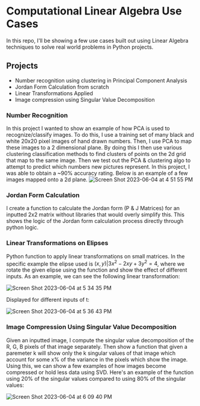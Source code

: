
# Computational Linear Algebra Use Cases

In this repo, I'll be showing a few use cases built out using Linear Algebra techniques to solve real world problems in Python projects. 


## Projects

- Number recognition using clustering in Principal Component Analysis
- Jordan Form Calculation from scratch
- Linear Transformations Applied
- Image compression using Singular Value Decomposition






### Number Recognition

In this project I wanted to show an example of how PCA is used to recognize/classify images. To do this, I use a training set of many black and white 20x20 pixel images of hand drawn numbers. Then, I use PCA to map these images to a 2 dimensional plane. By doing this I then use various clustering classification methods to find clusters of points on the 2d grid that map to the same image. Then we test out the PCA & clustering algo to attempt to predict which numbers new pictures represent. In this project, I was able to obtain a ~90% accuracy rating. Below is an example of a few images mapped onto a 2d plane. 
![Screen Shot 2023-06-04 at 4 51 55 PM](https://github.com/ttight/linear_algebra/assets/78621047/3d6f36c7-a7d0-4f4c-bfcf-96c6b39d6499)


### Jordan Form Calculation

I create a function to calculate the Jordan form (P & J Matrices) for an inputted 2x2 matrix without libraries that would overly simplify this. This shows the logic of the Jordan form calculation process directly through python logic. 

### Linear Transformations on Elipses

Python function to apply linear transformations on small matrices. In the specific example the elipse used is $(x, y) | 3x^2 - 2xy + 3y^2 = 4$, where we rotate the given elipse using the function and show the effect of different inputs. As an example, we can see the following linear transformation: 

![Screen Shot 2023-06-04 at 5 34 35 PM](https://github.com/ttight/linear_algebra/assets/78621047/e3629fe1-f4f2-48b5-8d98-ed12201d0577)


Displayed for different inputs of t: 

![Screen Shot 2023-06-04 at 5 36 43 PM](https://github.com/ttight/linear_algebra/assets/78621047/75fe24c5-4220-4e1d-9779-53e48fce0532)


### Image Compression Using Singular Value Decomposition

Given an inputted image, I compute the singular value decomposition of the R, G, B pixels of that image separately. Then show a function that given a paremeter k will show only the k singular values of that image which account for some x% of the variance in the pixels which show the image. Using this, we can show a few examples of how images become compressed or hold less data using SVD. Here's an example of the function using 20% of the singular values compared to using 80% of the singular values:

![Screen Shot 2023-06-04 at 6 09 40 PM](https://github.com/ttight/linear_algebra/assets/78621047/aae24049-1e8c-4bd0-873c-cebf9b61cf63)


